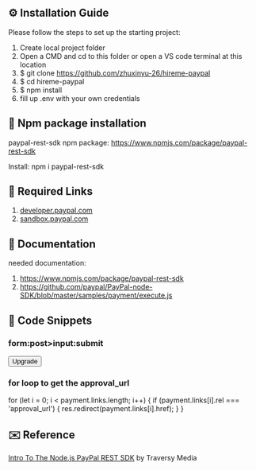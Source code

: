 ## ⚙ Installation Guide 
Please follow the steps to set up the starting project:
1. Create local project folder
2. Open a CMD and cd to this folder or open a VS code terminal at this location
3. $ git clone https://github.com/zhuxinyu-26/hireme-paypal
4. $ cd hireme-paypal
5. $ npm install
6. fill up .env with your own credentials 

## 🚀 Npm package installation
paypal-rest-sdk npm package:
https://www.npmjs.com/package/paypal-rest-sdk

Install: npm i paypal-rest-sdk

## 🔗 Required Links
1. <a href="https://developer.paypal.com/dashboard/" target="_blank">developer.paypal.com</a>
2. <a href="https://developer.paypal.com/dashboard/](https://www.sandbox.paypal.com" target="_blank">sandbox.paypal.com</a>

## 📖 Documentation
needed documentation:
1. <a href="https://www.npmjs.com/package/paypal-rest-sdk" target="_blank">https://www.npmjs.com/package/paypal-rest-sdk</a>
2. <a href="https://github.com/paypal/PayPal-node-SDK/blob/master/samples/payment/execute.js" target="_blank">https://github.com/paypal/PayPal-node-SDK/blob/master/samples/payment/execute.js</a>

## 💬 Code Snippets
### form:post>input:submit
<form action="/payment/pay" method="post">
    <input type="submit" value="Upgrade">
  </form>
  
### for loop to get the approval_url
for (let i = 0; i < payment.links.length; i++) {
            if (payment.links[i].rel === 'approval_url') {
              res.redirect(payment.links[i].href);
            }
          }

## ✉️ Reference
[Intro To The Node.js PayPal REST SDK](https://www.youtube.com/watch?v=7k03jobKGXM&t=1374s) by Traversy Media
